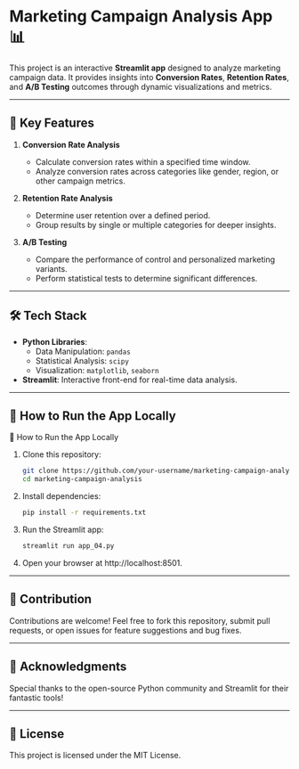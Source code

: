 
# Marketing Campaign Analysis App 📊

This project is an interactive **Streamlit app** designed to analyze marketing campaign data. It provides insights into **Conversion Rates**, **Retention Rates**, and **A/B Testing** outcomes through dynamic visualizations and metrics.

---

## 🔑 Key Features

1. **Conversion Rate Analysis**  
   - Calculate conversion rates within a specified time window.  
   - Analyze conversion rates across categories like gender, region, or other campaign metrics.

2. **Retention Rate Analysis**  
   - Determine user retention over a defined period.  
   - Group results by single or multiple categories for deeper insights.

3. **A/B Testing**  
   - Compare the performance of control and personalized marketing variants.  
   - Perform statistical tests to determine significant differences.

---

## 🛠️ Tech Stack

- **Python Libraries**: 
  - Data Manipulation: `pandas`
  - Statistical Analysis: `scipy`
  - Visualization: `matplotlib`, `seaborn`
- **Streamlit**: Interactive front-end for real-time data analysis.

---

## 🚀 How to Run the App Locally

🚀 How to Run the App Locally

1. Clone this repository:
   ```bash
   git clone https://github.com/your-username/marketing-campaign-analysis.git
   cd marketing-campaign-analysis

2. Install dependencies:

   ```bash
   pip install -r requirements.txt

3. Run the Streamlit app:

   ```bash
   streamlit run app_04.py

4. Open your browser at http://localhost:8501.



<!-- #📈 Screenshots (Optional)
Include screenshots here, such as:

images/conversion_rate.png
images/retention_rate.png
images/ab_testing.png -->
---

## 🤝 Contribution
Contributions are welcome! Feel free to fork this repository, submit pull requests, or open issues for feature suggestions and bug fixes.

---

## 🌟 Acknowledgments
Special thanks to the open-source Python community and Streamlit for their fantastic tools!

--- 

## 📝 License
This project is licensed under the MIT License.